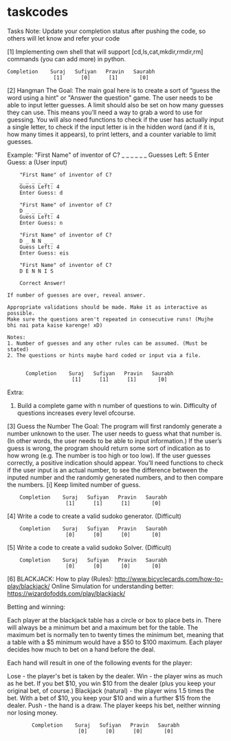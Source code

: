 # taskcodes
Tasks
Note: Update your completion status after pushing the code, so others will let know and refer your code

[1]
    Implementing own shell that will support [cd,ls,cat,mkdir,rmdir,rm] commands (you can add more) in python.
        
    Completion    Suraj   Sufiyan   Pravin   Saurabh
                   [1]      [0]      [1]       [0]
    

[2] 
    Hangman
    The Goal:
    The main goal here is to create a sort of “guess the word using a hint" or "Answer the question" game. The user needs to  be  able to input letter guesses. A limit should also be set on how many guesses they can use. This means you’ll need a way to grab a word to use for guessing.
You will also need functions to check if the user has actually input a single letter, to check if the input letter is in the hidden word (and if it is, how many times it appears), to print letters, and a counter variable to limit guesses.

Example:
        "First Name" of inventor of C?
         _ _ _ _ _ _
        Guesses Left: 5
        Enter Guess: a (User input)

        "First Name" of inventor of C?
        _ _ _ _ _ _
        Guess Left: 4
        Enter Guess: d

        "First Name" of inventor of C?
        D _ _ _ _ _
        Guess Left: 4
        Enter Guess: n

        "First Name" of inventor of C?
        D _ N N _ _
        Guess Left: 4
        Enter Guess: eis

        "First Name" of inventor of C?
        D E N N I S

        Correct Answer!

    If number of guesses are over, reveal answer.

    Appropriate validations should be made. Make it as interactive as possible.
    Make sure the questions aren't repeated in consecutive runs! (Mujhe bhi nai pata kaise karenge! xD)

    Notes:
    1. Number of guesses and any other rules can be assumed. (Must be stated)
    2. The questions or hints maybe hard coded or input via a file.

    
          Completion    Suraj   Sufiyan   Pravin   Saurabh
                         [1]      [1]      [1]       [0]

Extra:
   1. Build a complete game with n number of questions to win. Difficulty of questions increases every level ofcourse.
  

[3] Guess the Number
    The Goal: The program will first randomly generate a number unknown to the user. The user needs to guess what that number is. (In other words, the user needs to be able to input information.) If the user’s guess is wrong, the program should return some sort of indication as to how wrong (e.g. The number is too high or too low). If the user guesses correctly, a positive indication should appear. You’ll need functions to check if the user input is an actual number, to see the difference between the inputed number and the randomly generated numbers, and to then compare the numbers.
    [i] Keep limited number of guess.

        Completion    Suraj   Sufiyan   Pravin   Saurabh
                       [1]      [1]      [1]       [0]

    
[4] Write a code to create a valid sudoko generator. (Difficult)
            
            
        Completion    Suraj   Sufiyan   Pravin   Saurabh
                       [0]      [0]      [0]       [0]
                     
[5] Write a code to create a valid sudoko Solver. (Difficult)
    
        Completion    Suraj   Sufiyan   Pravin   Saurabh
                       [0]      [0]      [0]       [0]                     
 

[6] BLACKJACK:
    How to play (Rules): http://www.bicyclecards.com/how-to-play/blackjack/
    Online Simulation for understanding better: https://wizardofodds.com/play/blackjack/

Betting and winning:

Each player at the blackjack table has a circle or box to place bets in. There will always be a minimum bet and a maximum bet for the table. The maximum bet is normally ten to twenty times the minimum bet, meaning that a table with a $5 minimum would have a $50 to $100 maximum. Each player decides how much to bet on a hand before the deal.

Each hand will result in one of the following events for the player:

Lose - the player's bet is taken by the dealer.
Win - the player wins as much as he bet. If you bet $10, you win $10 from the dealer (plus you keep your original bet, of course.)
Blackjack (natural) - the player wins 1.5 times the bet. With a bet of $10, you keep your $10 and win a further $15 from the dealer.
Push - the hand is a draw. The player keeps his bet, neither winning nor losing money.
    
            Completion    Suraj   Sufiyan   Pravin   Saurabh
                           [0]      [0]      [0]       [0]
                     


 
